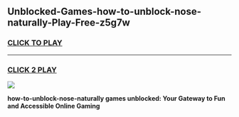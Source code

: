 
## Unblocked-Games-how-to-unblock-nose-naturally-Play-Free-z5g7w
<h3>
<a href="https://premium76.site?title=how-to-unblock-nose-naturally&ref=21A">CLICK TO PLAY</a></h3>
<hr>

<h3>
<a href="https://premium76.site?title=how-to-unblock-nose-naturally&ref=21A">CLICK 2 PLAY</a>
  
</h3>

<a href="https://premium76.site?title=how-to-unblock-nose-naturally&ref=21A"><img src="https://clearcache.store/games.png"></a>


**how-to-unblock-nose-naturally games unblocked: Your Gateway to Fun and Accessible Online Gaming**
